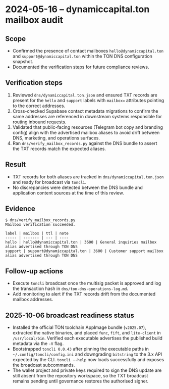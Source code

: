 # 2024-05-16 – dynamiccapital.ton mailbox audit

## Scope
- Confirmed the presence of contact mailboxes `hello@dynamiccapital.ton` and `support@dynamiccapital.ton` within the TON DNS configuration snapshot.
- Documented the verification steps for future compliance reviews.

## Verification steps
1. Reviewed `dns/dynamiccapital.ton.json` and ensured TXT records are present for the `hello` and `support` labels with `mailbox=` attributes pointing to the correct addresses.
2. Cross-checked Supabase contact metadata migrations to confirm the same addresses are referenced in downstream systems responsible for routing inbound requests.
3. Validated that public-facing resources (Telegram bot copy and branding config) align with the advertised mailbox aliases to avoid drift between DNS, marketing, and operations surfaces.
4. Ran `dns/verify_mailbox_records.py` against the DNS bundle to assert the TXT records match the expected aliases.

## Result
- TXT records for both aliases are tracked in `dns/dynamiccapital.ton.json` and ready for broadcast via `toncli`.
- No discrepancies were detected between the DNS bundle and application content sources at the time of this review.

## Evidence

```shell
$ dns/verify_mailbox_records.py
Mailbox verification succeeded.

label | mailbox | ttl | note
----- | ------- | --- | ----
hello | hello@dynamiccapital.ton | 3600 | General inquiries mailbox alias advertised through TON DNS
support | support@dynamiccapital.ton | 3600 | Customer support mailbox alias advertised through TON DNS
```

## Follow-up actions
- Execute `toncli` broadcast once the multisig packet is approved and log the transaction hash in `dns/ton-dns-operations-log.md`.
- Add monitoring to alert if the TXT records drift from the documented mailbox addresses.

## 2025-10-06 broadcast readiness status

- Installed the official TON toolchain AppImage bundle (`v2025.07`), extracted the native binaries, and placed `func`, `fift`, and `lite-client` in `/usr/local/bin`. Verified each executable advertises the published build metadata via the `-V` flag.
- Bootstrapped `toncli 0.0.43` after pinning the executable paths in `~/.config/toncli/config.ini` and downgrading `bitstring` to the 3.x API expected by the CLI. `toncli --help` now loads successfully and exposes the broadcast subcommands.
- The wallet project and private keys required to sign the DNS update are still absent from the repository workspace, so the TXT broadcast remains pending until governance restores the authorised signer.
